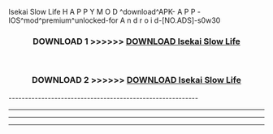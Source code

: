  Isekai Slow Life  H A P P Y M O D ^download^APK- A P P -IOS^mod^premium^unlocked-for A n d r o i d-[NO.ADS]-s0w30



<div align="center">

<h3>DOWNLOAD 1 >>>>>> <a href="https://en-mod.web.app/?en= Isekai Slow Life ">DOWNLOAD Isekai Slow Life  </a></h3><br>

<h3>DOWNLOAD 2 >>>>>> <a href="https://en-mod.web.app/?en= Isekai Slow Life ">DOWNLOAD Isekai Slow Life  </a></h3>

</div>
----------------------------------------------------------

----------------------------------------------------------

----------------------------------------------------------

----------------------------------------------------------



